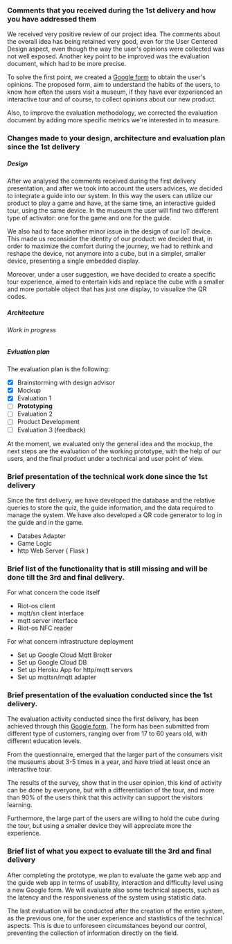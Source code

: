 ### Comments that you received during the 1st delivery and how you have addressed them

We received very positive review of our project idea. The comments about the overall idea has being retained very good, even for the User Centered Design aspect, even though the way the user's opinions were collected was not well exposed.
Another key point to be improved was the evaluation document, which had to be more precise.

To solve the first point, we created a [Google form](https://forms.gle/j8imT1uCAk1TxU6y6) to obtain the user's opinions. 
The proposed form, aim to understand the habits of the users, to know how often the users visit a museum, if they have ever experienced an interactive tour and of course, to collect opinions about our new product.

Also, to improve the evaluation methodology, we corrected the evaluation document by adding more specific metrics we're interested in to measure.


### Changes made to your design, architecture and evaluation plan since the 1st delivery

##### Design
After we analysed the comments received during the first delivery presentation, and after we took into account the users advices, we decided to integrate a guide into our system. 
In this way the users can utilize our product to play a game and have, at the same time, an interactive guided tour, using the same device. 
In the museum the user will find two different type of activator: one for the game and one for the guide.

We also had to face another minor issue in the design of our IoT device. This made us reconsider the identity of our product: we decided that, in order to maximize the comfort during the journey, we had to rethink and reshape the device, not anymore into a cube, but in a simpler, smaller device, presenting a single embedded display.

Moreover, under a user suggestion, we have decided to create a specific tour experience, aimed to entertain kids and replace the cube with a smaller and more portable object that has just one display, to visualize the QR codes.

##### Architecture

###### Work in progress

##### Evluation plan 

The evaluation plan is the following:

- [X] Brainstorming with design advisor
- [X] Mockup
- [X] Evaluation 1
- [ ] **Prototyping**
- [ ] Evaluation 2
- [ ] Product Development
- [ ] Evaluation 3 (feedback)

At the moment, we evaluated only the general idea and the mockup, the next steps are the evaluation of the working prototype, with the help of our users, and the final product under a technical and user point of view.

### Brief presentation of the technical work done since the 1st delivery

Since the first delivery, we have developed the database and the relative queries to store the quiz, the guide information, and the data required to manage the system.
We have also developed a QR code generator to log in the guide and in the game.

- Databes Adapter
- Game Logic
- http Web Server ( Flask ) 


### Brief list of the functionality that is still missing and will be done till the 3rd and final delivery.

For what concern the code itself

- Riot-os client
- mqtt/sn client interface
- mqtt server interface
- Riot-os NFC reader 

For what concern infrastructure deployment

- Set up Google Cloud Mqtt Broker
- Set up Google Cloud DB
- Set up Heroku App for http/mqtt servers
- Set up mqttsn/mqtt adapter


### Brief presentation of the evaluation conducted since the 1st delivery.

The evaluation activity conducted since the first delivery, has been achieved through this [Google form](https://forms.gle/j8imT1uCAk1TxU6y6).
The form has been submitted from different type of customers, ranging over from 17 to 60 years old, with different education levels.
 
From the questionnaire, emerged that the larger part of the consumers visit the museums about 3-5 times in a year, and have tried at least once an interactive tour.

The results of the survey, show that in the user opinion, this kind of activity can be done by everyone, but with a differentiation of the tour, and more than 90% of the users think that this activity can support the visitors learning.

Furthermore, the large part of the users are willing to hold the cube during the tour, but using a smaller device they will appreciate more the experience.


### Brief list of what you expect to evaluate till the 3rd and final delivery
 
After completing the prototype, we plan to evaluate the game web app and the guide web app in terms of
usability, interaction and difficulty level using a new Google form.
We will evaluate also some technical aspects, such as the latency and the responsiveness of the system using statistic data.

The last evaluation will be conducted after the creation of the entire system, as the previous one, for the user experience and stastistics of the technical aspects. This is due to unforeseen circumstances beyond our control, preventing the collection of information directly on the field.

